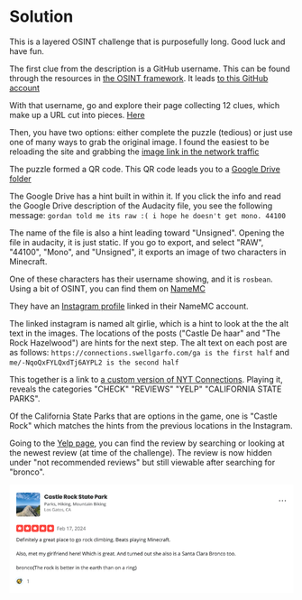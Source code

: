 # Solution

This is a layered OSINT challenge that is purposefully long. Good luck and have fun. 

The first clue from the description is a GitHub username. This can be found through the resources in [the OSINT framework](osintframework.com). It leads [to this GitHub account](https://github.com/cupid-is-upset)

With that username, go and explore their page collecting 12 clues, which make up a URL cut into pieces. [Here](https://puzzel.org/jigsaw/play?p=-NqoEdz0zSAgBITnTa_Z)

Then, you have two options: either complete the puzzle (tedious) or just use one of many ways to grab the original image. I found the easiest to be reloading the site and grabbing the [image link in the network traffic](https://cdn.puzzel.org/uploads/uploads/o4wyjrq24elspa4giq.jpg)

The puzzle formed a QR code. This QR code leads you to a [Google Drive folder](https://drive.google.com/drive/folders/102HhjyB4NQ__0HfIVrknPEw4orxgN_NL?usp=drive_link) 

The Google Drive has a hint built in within it. If you click the info and read the Google Drive description of the Audacity file, you see the following message: ```gordan told me its raw :( i hope he doesn't get mono. 44100 ```

The name of the file is also a hint leading toward "Unsigned". Opening the file in audacity, it is just static. If you go to export, and select "RAW", "44100", "Mono", and "Unsigned", it exports an image of two characters in Minecraft. 

One of these characters has their username showing, and it is `rosbean`. Using a bit of OSINT, you can find them on [NameMC](https://namemc.com/profile/rosbean.1)

They have an [Instagram profile](https://www.instagram.com/altgirlie123) linked in their NameMC account.

The linked instagram is named alt girlie, which is a hint to look at the the alt text in the images. The locations of the posts ("Castle De haar" and "The Rock Hazelwood") are hints for the next step. The alt text on each post are as follows: `https://connections.swellgarfo.com/ga is the first half` and `me/-NqoQxFYLQxdTj6AYPL2 is the second half`

This together is a link to [a custom version of NYT Connections](https://connections.swellgarfo.com/game/-NqoQxFYLQxdTj6AYPL2). Playing it, reveals the categories "CHECK" "REVIEWS" "YELP" "CALIFORNIA STATE PARKS". 

Of the California State Parks that are options in the game, one is "Castle Rock" which matches the hints from the previous locations in the Instagram. 

Going to the [Yelp page](https://www.yelp.com/biz/castle-rock-state-park-los-gatos), you can find the review by searching or looking at the newest review (at time of the challenge). The review is now hidden under "not recommended reviews" but still viewable after searching for "bronco".

![img.png](img.png)

